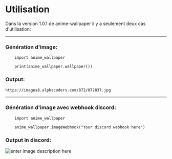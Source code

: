 # Utilisation
Dans la version 1.0.1 de anime-wallpaper il y a seulement deux cas d'utilisation:
___
### Génération d'image:

		import anime_wallpaper
		
		print(anime_wallpaper.wallpaper())
### Output:
	https://images8.alphacoders.com/872/872837.jpg
___
### Génération d'image avec webhook discord:
		import anime_wallpaper
		
		anime_wallpaper.imageWebhook("Your discord webhook here")
### Output in discord:
![enter image description here](https://cdn.discordapp.com/attachments/1069718308435263498/1070040906583003246/image.png)